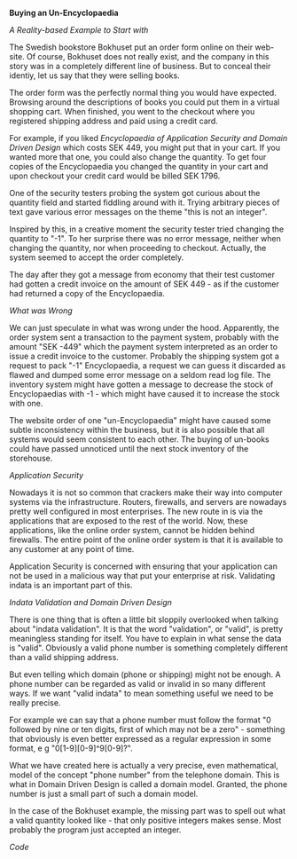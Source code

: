 __Buying an Un-Encyclopaedia__

_A Reality-based Example to Start with_

The Swedish bookstore Bokhuset put an order form online on their web-site. Of course, Bokhuset does not really exist, and the company in this story was in a completely different line of business. But to conceal their identiy, let us say that they were selling books.

The order form was the perfectly normal thing you would have expected. Browsing around the descriptions of books you could put 
them in a virtual shopping cart. When finished, you went to the checkout where you registered shipping address and paid using a credit card. 

For example, if you liked _Encyclopaedia of Application Security and Domain Driven Design_ which costs SEK 449, 
you might put that in your cart. If you wanted more that one, you could also change the quantity. To get four copies of 
the Encyclopaedia you changed the quantity in your cart and upon checkout your credit card would be billed SEK 1796.

One of the security testers probing the system got curious about the quantity field and started fiddling around with it. Trying arbitrary pieces of text gave various error messages on the theme "this is not an integer".

Inspired by this, in a creative moment the security tester tried changing the quantity to "-1". To her surprise there was no error message, neither when changing the quantity, nor when proceeding to checkout. Actually, the system seemed to accept the order completely. 

The day after they got a message from economy that their test customer had gotten a credit invoice on the amount of SEK 449 - as if the customer had returned a copy of the Encyclopaedia.

_What was Wrong_

We can just speculate in what was wrong under the hood. Apparently, the order system sent a transaction to the payment system, probably with the amount "SEK -449" which the payment system interpreted as an order to issue a credit invoice to the customer. Probably the shipping system got a request to pack "-1" Encyclopaedia, a request we can guess it discarded as flawed and dumped some error message on a seldom read log file. The inventory system might have gotten a message to decrease the stock of Encyclopaedias with -1 - which might have caused it to increase the stock with one.

The website order of one "un-Encyclopaedia" might have caused some subtle inconsistency within the business, but it is also possible that all systems would seem consistent to each other. The buying of un-books could have passed unnoticed until the next stock inventory of the storehouse.

_Application Security_

Nowadays it is not so common that crackers make their way into computer systems via the infrastructure. Routers, firewalls, and servers are nowadays pretty well configured in most enterprises. The new route in is via the applications that are exposed to the rest of the world. Now, these applications, like the online order system, cannot be hidden behind firewalls. The entire point of the online order system is that it is available to any customer at any point of time.

Application Security is concerned with ensuring that your application can not be used in a malicious way that put your enterprise at risk. Validating indata is an important part of this.

_Indata Validation and Domain Driven Design_

There is one thing that is often a little bit sloppily overlooked when talking about "indata validation". It is that the word "validation", or "valid", is pretty meaningless standing for itself. You have to explain in what sense the data is "valid". Obviously a valid phone number is something completely different than a valid shipping address.

But even telling which domain (phone or shipping) might not be enough. A phone number can be regarded as valid or invalid in so many different ways. If we want "valid indata" to mean something useful we need to be really precise.

For example we can say that a phone number must follow the format "0 followed by nine or ten digits, first of which may not be a zero" - something that obviously is even better expressed as a regular expression in some format, e g "0[1-9][0-9]^9[0-9]?".

What we have created here is actually a very precise, even mathematical, model of the concept "phone number" from the telephone domain. This is what in Domain Driven Design is called a domain model. Granted, the phone number is just a small part of such a domain model.

In the case of the Bokhuset example, the missing part was to spell out what a valid quantity looked like - that only positive integers makes sense. Most probably the program just accepted an integer.

_Code_



 



